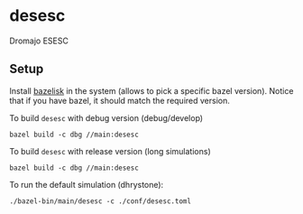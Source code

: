 # desesc
Dromajo ESESC

## Setup

Install [bazelisk](https://github.com/bazelbuild/bazelisk) in the system (allows to pick a specific bazel version). Notice
that if you have bazel, it should match the required version.

To build `desesc` with debug version (debug/develop)
```
bazel build -c dbg //main:desesc
```

To build `desesc` with release version (long simulations)
```
bazel build -c dbg //main:desesc
```

To run the default simulation (dhrystone):
```
./bazel-bin/main/desesc -c ./conf/desesc.toml
```
